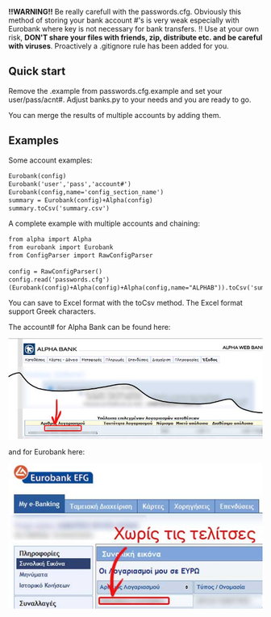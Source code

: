 **!!WARNING!!** Be really carefull with the passwords.cfg. Obviously this method of storing your bank account #'s is very weak especially with Eurobank where key is not necessary for bank transfers. !! Use at your own risk, **DON'T share your files with friends, zip, distribute etc. and be careful with viruses**. Proactively a .gitignore rule has been added for you.

Quick start
----------------

Remove the .example from passwords.cfg.example and set your user/pass/acnt#. Adjust banks.py to your needs and you are ready to go.

You can merge the results of multiple accounts by adding them.

Examples
----------------

Some account examples:

    Eurobank(config)
    Eurobank('user','pass','account#')
    Eurobank(config,name='config_section_name')
    summary = Eurobank(config)+Alpha(config)
    summary.toCsv('summary.csv')
    
A complete example with multiple accounts and chaining:

    from alpha import Alpha
    from eurobank import Eurobank
    from ConfigParser import RawConfigParser
    
    config = RawConfigParser()
    config.read('passwords.cfg')
    (Eurobank(config)+Alpha(config)+Alpha(config,name="ALPHAB")).toCsv('summary.csv').printp()

You can save to Excel format with the toCsv method. The Excel format support Greek characters.

The account# for Alpha Bank can be found here:

![Account number for Alpha Bank](https://github.com/scalingexcellence/GrBanksAPI/raw/master/doc/images/alpha.jpg "Account number for Alpha Bank")

and for Eurobank here:

![Account number for Eurobank](https://github.com/scalingexcellence/GrBanksAPI/raw/master/doc/images/eurob.jpg "Account number for Eurobank")
